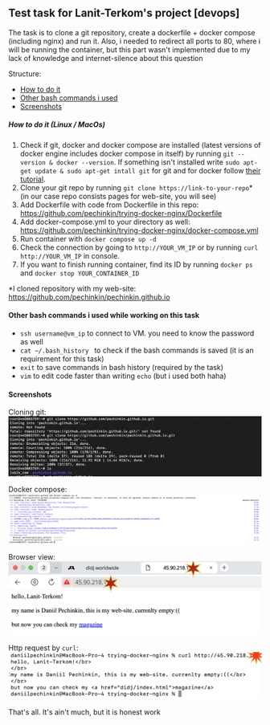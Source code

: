 ## Test task for Lanit-Terkom's project [devops]
The task is to clone a git repository, create a dockerfile + docker compose (including nginx) and run it. Also, i needed to redirect all ports to 80, where i will be running the container, but this part wasn't implemented due to my lack of knowledge and internet-silence about this question

Structure:
- [How to do it](#how-to-do-it-linux--macos)
- [Other bash commands i used](#other-bash-commands-i-used-while-working-on-this-task)
- [Screenshots](#screenshots)

##### How to do it (Linux / MacOs)

1. Check if git, docker and docker compose are installed (latest versions of docker engine includes docker compose in itself) by running ```git --version & docker --version```. If something isn't installed write ```sudo apt-get update & sudo apt-get intall git``` for git and for docker follow [their tutorial](https://docs.docker.com/engine/install/ubuntu/).
2. Clone your git repo by running ```git clone https://link-to-your-repo```* (in our case repo consists pages for web-site, you will see)
3. Add Dockerfile with code from Dockerfile in this repo:
https://github.com/pechinkin/trying-docker-nginx/Dockerfile
4. Add docker-compose.yml to your directory as well:
https://github.com/pechinkin/trying-docker-nginx/docker-compose.yml
5. Run container with ```docker compose up -d```
6. Check the connection by going to ```http://YOUR_VM_IP``` or by running ```curl http://YOUR_VM_IP``` in console.
7. If you want to finish running container, find its ID by running ```docker ps``` and ```docker stop YOUR_CONTAINER_ID```

*I cloned repository with my web-site: https://github.com/pechinkin/pechinkin.github.io

#### Other bash commands i used while working on this task
- `ssh username@vm_ip` to connect to VM. you need to know the password as well
- `cat ~/.bash_history ` to check if the bash commands is saved (it is an requirement for this task)
- `exit` to save commands in bash history (required by the task)
- `vim` to edit code faster than writing `echo` (but i used both haha)

#### Screenshots
Cloning git:
![git clone](1cloning_git.png)

Docker compose:
![docker compose](2docker_compose.png)

Browser view:
![page in the net](3browser.png)

Http request by `curl`:
![curl](4http_request.png)

That's all. It's ain't much, but it is honest work